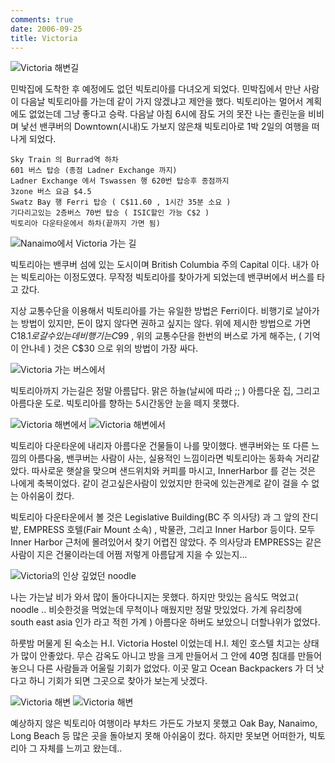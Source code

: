 ```yaml
---
comments: true
date: 2006-09-25
title: Victoria
---
```


![Victoria 해변길](../media/page/working-holiday/canada-012.jpg)

민박집에 도착한 후 예정에도 없던 빅토리아를 다녀오게 되었다. 민박집에서 만난
사람이 다음날 빅토리아를 가는데 같이 가지 않겠냐고 제안을 했다. 빅토리아는
멀어서 계획에도 없었는데 그냥 좋다고 승락. 다음날 아침 6시에 잠도 거의 못잔
나는 졸린눈을 비비며 낯선 밴쿠버의 Downtown(시내)도 가보지 않은채 빅토리아로
1박 2일의 여행을 떠나게 되었다.

    Sky Train 의 Burrad역 하차
    601 버스 탑승 (종점 Ladner Exchange 까지)
    Ladner Exchange 에서 Tswassen 행 620번 탑승후 종점까지
    3zone 버스 요금 $4.5
    Swatz Bay 행 Ferri 탑승 ( C$11.60 , 1시간 35분 소요 )
    기다리고있는 2층버스 70번 탑승 ( ISIC할인 가능 C$2 )
    빅토리아 다운타운에서 하차(끝까지 가면 됨)

![Nanaimo에서 Victoria 가는 길](../media/page/working-holiday/canada-005.jpg)

빅토리아는 밴쿠버 섬에 있는 도시이며 British Columbia 주의 Capital 이다. 내가
아는 빅토리아는 이정도였다. 무작정 빅토리아를 찾아가게 되었는데 밴쿠버에서
버스를 타고 갔다.

지상 교통수단을 이용해서 빅토리아를 가는 유일한 방법은 Ferri이다. 비행기로
날아가는 방법이 있지만, 돈이 많지 않다면 권하고 싶지는 않다. 위에 제시한
방법으로 가면 C$18.1 로 갈 수 있는데 비행기는 C$99 , 위의 교통수단을 한번의
버스로 가게 해주는, ( 기억이 안나네 ) 것은 C$30 으로 위의 방법이 가장 싸다.

![Victoria 가는 버스에서](../media/page/working-holiday/canada-006.jpg)

빅토리아까지 가는길은 정말 아름답다. 맑은 하늘(날씨에 따라 ;; ) 아름다운 집,
그리고 아름다운 도로. 빅토리아를 향하는 5시간동안 눈을 떼지 못했다.

![Victoria 해변에서](../media/page/working-holiday/canada-009.jpg)
![Victoria 해변에서](../media/page/working-holiday/canada-007.jpg)

빅토리아 다운타운에 내리자 아름다운 건물들이 나를 맞이했다. 밴쿠버와는 또 다른
느낌의 아름다움, 밴쿠버는 사람이 사는, 실용적인 느낌이라면 빅토리아는 동화속
거리같았다. 따사로운 햇살을 맞으며 샌드위치와 커피를 마시고, InnerHarbor 를
걷는 것은 나에게 축복이었다. 같이 걷고싶은사람이 있었지만 한국에 있는관계로
같이 걸을 수 없는 아쉬움이 컸다.

빅토리아 다운타운에서 볼 것은 Legislative Building(BC 주 의사당) 과 그 앞의
잔디밭, EMPRESS 호텔(Fair Mount 소속) , 박물관, 그리고 Inner Harbor 등이다.
모두 Inner Harbor 근처에 몰려있어서 찾기 어렵진 않았다. 주 의사당과 EMPRESS는
같은 사람이 지은 건물이라는데 어쩜 저렇게 아름답게 지을 수 있는지...

![Victoria의 인상 깊었던 noodle](../media/page/working-holiday/canada-008.jpg)

나는 가는날 비가 와서 많이 돌아다니지는 못했다. 하지만 맛있는 음식도 먹었고(
noodle .. 비슷한것을 먹었는데 무척이나 매웠지만 정말 맛있었다. 가계 유리창에
south east asia 인가 라고 적힌 가계 ) 아름다운 하버도 보았으니 더할나위가
없었다.

하룻밤 머물게 된 숙소는 H.I. Victoria Hostel 이었는데 H.I. 체인 호스텔 치고는
상태가 많이 안좋았다. 무슨 감옥도 아니고 방을 크게 만들어서 그 안에 40명
침대를 만들어 놓으니 다른 사람들과 어울릴 기회가 없었다. 이곳 말고 Ocean
Backpackers 가 더 낫다고 하니 기회가 되면 그곳으로 찾아가 보는게 낫겠다.

![Victoria 해변](../media/page/working-holiday/canada-010.jpg)
![Victoria 해변](../media/page/working-holiday/canada-011.jpg)

예상하지 않은 빅토리아 여행이라 부차드 가든도 가보지 못했고 Oak Bay, Nanaimo,
Long Beach 등 많은 곳을 돌아보지 못해 아쉬움이 컸다. 하지만 못보면 어떠한가,
빅토리아 그 자체를 느끼고 왔는데..